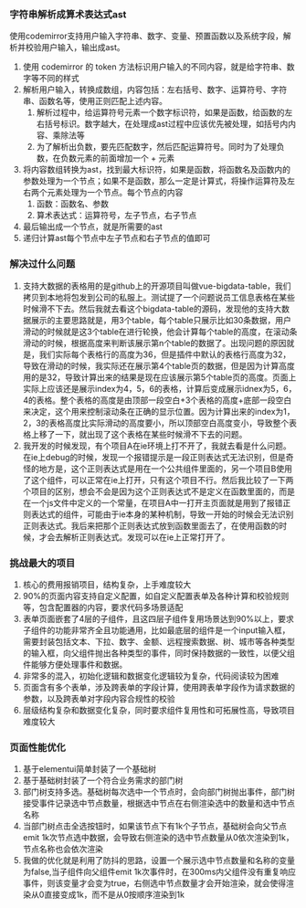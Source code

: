 <!--
 * @Date: 2022-09-10 01:02:04
 * @LastEditors: chend25
 * @LastEditTime: 2022-09-10 01:02:38
 * @FilePath: \cd-knowledge-base\notes\工作经历.md
-->
### 字符串解析成算术表达式ast
使用codemirror支持用户输入字符串、数字、变量、预置函数以及系统字段，解析并校验用户输入，输出成ast。  
1. 使用 codemirror 的 token 方法标识用户输入的不同内容，就是给字符串、数字等不同的样式
2. 解析用户输入，转换成数组，内容包括：左右括号、数字、运算符号、字符串、函数名等，使用正则匹配上述内容。
   1. 解析过程中，给运算符号元素一个数字标识符，如果是函数，给函数的左右括号标识。数字越大，在处理成ast过程中应该优先被处理，如括号内内容、乘除法等
   2. 为了解析出负数，要先匹配数字，然后匹配运算符号。同时为了处理负数，在负数元素的前面增加一个 + 元素
3. 将内容数组转换为ast，找到最大标识符，如果是函数，将函数名及函数内的参数处理为一个节点；如果不是函数，那么一定是计算式，将操作运算符及左右两个元素处理为一个节点。每个节点的内容
   1. 函数：函数名、参数
   2. 算术表达式：运算符号，左子节点，右子节点
4. 最后输出成一个节点，就是所需要的ast
5. 递归计算ast每个节点中左子节点和右子节点的值即可

### 解决过什么问题
1. 支持大数据的表格用的是github上的开源项目叫做vue-bigdata-table，我们拷贝到本地将包发到公司的私服上。测试提了一个问题说员工信息表格在某些时候滑不下去。然后我就去看这个bigdata-table的源码，发现他的支持大数据展示的主要思路就是，用3个table，每个table只展示比如30条数据，用户滑动的时候就是这3个table在进行轮换，他会计算每个table的高度，在滚动条滑动的时候，根据高度来判断该展示第n个table的数据了。出现问题的原因就是，我们实际每个表格行的高度为36，但是插件中默认的表格行高度为32，导致在滑动的时候，我实际还在展示第4个table页的数据，但是因为计算高度用的是32，导致计算出来的结果是现在应该展示第5个table页的高度。页面上实际上应该还是展示index为4，5，6的表格，计算后变成展示idnex为5，6，4的表格。整个表格的高度是由顶部一段空白+3个表格的高度+底部一段空白来决定，这个用来控制滚动条在正确的显示位置。因为计算出来的index为1，2，3的表格高度比实际滑动的高度要小，所以顶部空白高度变小，导致整个表格上移了一下，就出现了这个表格在某些时候滑不下去的问题。
2. 我开发的时候发现，有个项目A在ie环境上打不开了，我就去看是什么问题。在ie上debug的时候，发现一个报错提示是一段正则表达式无法识别，但是奇怪的地方是，这个正则表达式是用在一个公共组件里面的，另一个项目B使用了这个组件，可以正常在ie上打开，只有这个项目不行。然后我比较了一下两个项目的区别，想会不会是因为这个正则表达式不是定义在函数里面的，而是在一个js文件中定义的一个常量，在项目A中一打开主页面就是用到了报错正则表达式的组件，可能由于ie本身的某种机制，导致一开始的时候会无法识别正则表达式。我后来把那个正则表达式放到函数里面去了，在使用函数的时候，才会去解析正则表达式。发现可以在ie上正常打开了。

### 挑战最大的项目
1. 核心的费用报销项目，结构复杂，上手难度较大
2. 90%的页面内容支持自定义配置，如自定义配置表单及各种计算和校验规则等，包含配置器的内容，要求代码多场景适配
3. 表单页面嵌套了4层的子组件，且这四层子组件复用场景达到90%以上，要求子组件的功能非常齐全且功能通用，比如最底层的组件是一个input输入框，需要封装包括文本、下拉、数字、金额、远程搜索数据、树、城市等各种类型的输入框，向父组件抛出各种类型的事件，同时保持数据的一致性，以便父组件能够方便处理事件和数据。
4. 非常多的混入，初始化逻辑和数据变化逻辑较为复杂，代码阅读较为困难
5. 页面含有多个表单，涉及跨表单的字段计算，使用跨表单字段作为请求数据的参数，以及跨表单对字段内容合规性的校验
6. 层级结构复杂和数据变化复杂，同时要求组件复用性和可拓展性高，导致项目难度较大

### 页面性能优化
1. 基于elementui简单封装了一个基础树
2. 基于基础树封装了一个符合业务需求的部门树
3. 部门树支持多选。基础树每次选中一个节点时，会向部门树抛出事件，部门树接受事件记录选中节点数量，根据选中节点在右侧渲染选中的数量和选中节点名称
4. 当部门树点击全选按钮时，如果该节点下有1k个子节点，基础树会向父节点emit 1k次节点选中数据，会导致右侧渲染的选中节点数量从0依次渲染到1k，节点名称也会依次渲染
5. 我做的优化就是利用了防抖的思路，设置一个展示选中节点数量和名称的变量为false,当子组件向父组件emit 1k次事件时，在300ms内父组件没有重复响应事件，则该变量才会变为true，右侧选中节点数量才会开始渲染，就会使得渲染从0直接变成1k，而不是从0按顺序渲染到1k